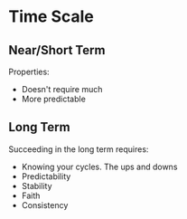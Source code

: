 # Time Scale

## Near/Short Term

Properties:

* Doesn't require much
* More predictable

## Long Term

Succeeding in the long term requires:

* Knowing your cycles. The ups and downs
* Predictability
* Stability
* Faith
* Consistency


